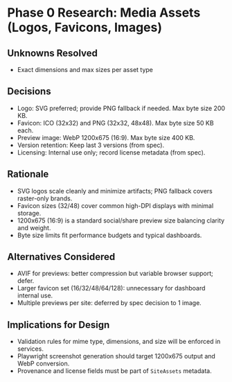 # Phase 0 Research: Media Assets (Logos, Favicons, Images)

## Unknowns Resolved
- Exact dimensions and max sizes per asset type

## Decisions
- Logo: SVG preferred; provide PNG fallback if needed. Max byte size 200 KB.
- Favicon: ICO (32x32) and PNG (32x32, 48x48). Max byte size 50 KB each.
- Preview image: WebP 1200x675 (16:9). Max byte size 400 KB.
- Version retention: Keep last 3 versions (from spec).
- Licensing: Internal use only; record license metadata (from spec).

## Rationale
- SVG logos scale cleanly and minimize artifacts; PNG fallback covers raster-only brands.
- Favicon sizes (32/48) cover common high-DPI displays with minimal storage.
- 1200x675 (16:9) is a standard social/share preview size balancing clarity and weight.
- Byte size limits fit performance budgets and typical dashboards.

## Alternatives Considered
- AVIF for previews: better compression but variable browser support; defer.
- Larger favicon set (16/32/48/64/128): unnecessary for dashboard internal use.
- Multiple previews per site: deferred by spec decision to 1 image.

## Implications for Design
- Validation rules for mime type, dimensions, and size will be enforced in services.
- Playwright screenshot generation should target 1200x675 output and WebP conversion.
- Provenance and license fields must be part of `SiteAssets` metadata.

